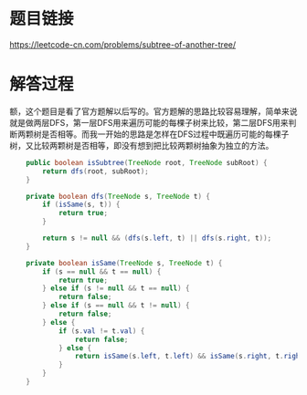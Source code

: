 # 题目链接
https://leetcode-cn.com/problems/subtree-of-another-tree/

# 解答过程
额，这个题目是看了官方题解以后写的。官方题解的思路比较容易理解，简单来说就是做两层DFS，第一层DFS用来遍历可能的每棵子树来比较，第二层DFS用来判断两颗树是否相等。而我一开始的思路是怎样在DFS过程中既遍历可能的每棵子树，又比较两颗树是否相等，即没有想到把比较两颗树抽象为独立的方法。

```java
	public boolean isSubtree(TreeNode root, TreeNode subRoot) {
		return dfs(root, subRoot);
	}

	private boolean dfs(TreeNode s, TreeNode t) {
		if (isSame(s, t)) {
			return true;
		}

		return s != null && (dfs(s.left, t) || dfs(s.right, t));
	}

	private boolean isSame(TreeNode s, TreeNode t) {
		if (s == null && t == null) {
			return true;
		} else if (s != null && t == null) {
			return false;
		} else if (s == null && t != null) {
			return false;
		} else {
			if (s.val != t.val) {
				return false;
			} else {
				return isSame(s.left, t.left) && isSame(s.right, t.right);
			}
		}
	}
```